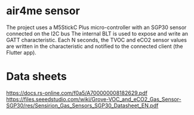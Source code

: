 # air4me sensor

The project uses a M5StickC Plus micro-controller with an SGP30 sensor connected on the I2C bus
The internal BLT is used to expose and write an GATT characteristic.
Each N seconds, the TVOC and eCO2 sensor values are written in the characteristic and notified to the connected client (the Flutter app).

# Data sheets

https://docs.rs-online.com/f0a5/A700000008182629.pdf
https://files.seeedstudio.com/wiki/Grove-VOC_and_eCO2_Gas_Sensor-SGP30/res/Sensirion_Gas_Sensors_SGP30_Datasheet_EN.pdf
